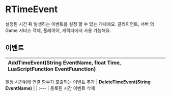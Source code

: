 # **RTimeEvent**

설정된 시간 뒤 발생하는 이벤트를 설정 할 수 있는 개체에요. 클라이언트, 서버 의 Game 서비스 객체, 플레이어, 캐릭터에서 사용 가능해요. 
## **이벤트**

| **AddTimeEvent(String EventName, float Time, LuaScriptFunction EventFuunction)** |
| :--- |
일정 시간뒤에 연결 함수가 호출되는 이벤트 추가 
| **DeleteTimeEvent(String EventName)** |
| :--- |
등록된 시간 이벤트 삭제 
